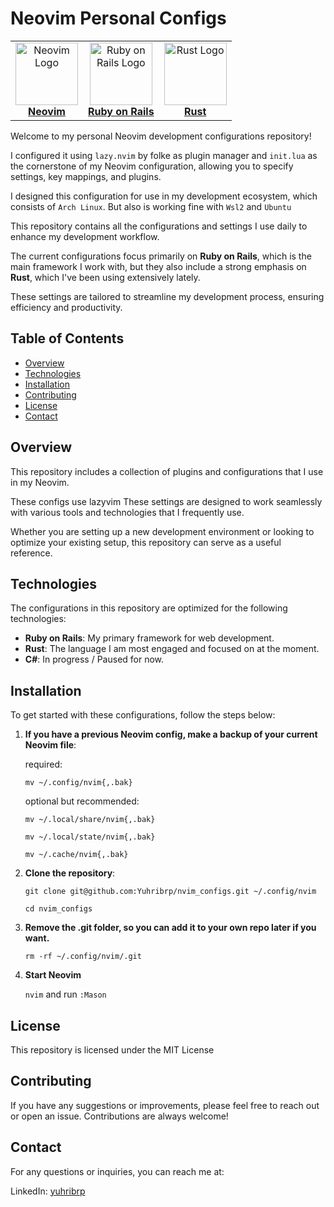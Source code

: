 # Neovim Personal Configs

<p align="center">
  <table>
    <tr>
      <td align="center">
        <a href="https://neovim.io" target="_blank">
        <img src="https://upload.wikimedia.org/wikipedia/commons/4/4f/Neovim-logo.svg" alt="Neovim Logo" width="100" height="100"/>
        <br />
        <strong>Neovim</strong>
      </td>
      <td align="center">
        <a href="https://rubyonrails.org" target="_blank">
        <img src="https://upload.wikimedia.org/wikipedia/commons/6/62/Ruby_On_Rails_Logo.svg" alt="Ruby on Rails Logo" width="100" height="100"/>
        <br />
        <strong>Ruby on Rails</strong>
      </td>
      <td align="center">
        <a href="https://www.rust-lang.org" target="_blank">
        <img src="https://upload.wikimedia.org/wikipedia/commons/d/d5/Rust_programming_language_black_logo.svg" alt="Rust Logo" width="100" height="100"/>
        <br />
        <strong>Rust</strong>
      </td>
    </tr>
  </table>
</p>


Welcome to my personal Neovim development configurations repository!

I configured it using `lazy.nvim` by folke as plugin manager and `init.lua` as the cornerstone of my Neovim configuration, allowing you to specify settings, key mappings, and plugins.

I designed this configuration for use in my development ecosystem, which consists of `Arch Linux`.
But also is working fine with `Wsl2` and `Ubuntu`

This repository contains all the configurations and settings I use daily to enhance my development workflow. 

The current configurations focus primarily on **Ruby on Rails**, which is the main framework I work with, but they also include a strong emphasis on **Rust**, which I've been using extensively lately.

These settings are tailored to streamline my development process, ensuring efficiency and productivity.

## Table of Contents

- [Overview](#overview)
- [Technologies](#technologies)
- [Installation](#installation)
- [Contributing](#contributing)
- [License](#license)
- [Contact](#contact)

## Overview 

This repository includes a collection of plugins and configurations that I use in my Neovim. 

These configs use lazyvim These settings are designed to work seamlessly with various tools and technologies that I frequently use. 

Whether you are setting up a new development environment or looking to optimize your existing setup, this repository can serve as a useful reference.

## Technologies

The configurations in this repository are optimized for the following technologies:

- **Ruby on Rails**: My primary framework for web development.
- **Rust**: The language I am most engaged and focused on at the moment.
- **C#**: In progress / Paused for now.

## Installation

To get started with these configurations, follow the steps below:

1. **If you have a previous Neovim config, make a backup of your current Neovim file**:


   required:
   
   `mv ~/.config/nvim{,.bak}`



   optional but recommended:


   `mv ~/.local/share/nvim{,.bak}`
   
   `mv ~/.local/state/nvim{,.bak}`
   
   `mv ~/.cache/nvim{,.bak}`

2. **Clone the repository**:

 
   `git clone git@github.com:Yuhribrp/nvim_configs.git ~/.config/nvim`
   
   `cd nvim_configs`

3. **Remove the .git folder, so you can add it to your own repo later if you want.**


   `rm -rf ~/.config/nvim/.git`

4. **Start Neovim**


   `nvim` and run `:Mason` 

## License

This repository is licensed under the MIT License


## Contributing

   If you have any suggestions or improvements, please feel free to reach out or open an issue. Contributions are always welcome!

## Contact

   For any questions or inquiries, you can reach me at:
   
   LinkedIn: [yuhribrp](https://www.linkedin.com/in/yuhribrp/)

